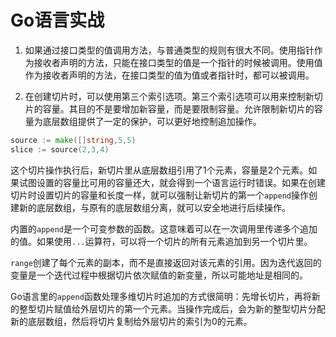 # Go语言实战

1.  如果通过接口类型的值调用方法，与普通类型的规则有很大不同。使用指针作为接收者声明的方法，只能在接口类型的值是一个指针的时候被调用。使用值作为接收者声明的方法，在接口类型的值为值或者指针时，都可以被调用。

2.  在创建切片时，可以使用第三个索引选项。第三个索引选项可以用来控制新切片的容量。其目的不是要增加新容量，而是要限制容量。允许限制新切片的容量为底层数组提供了一定的保护，可以更好地控制追加操作。

~~~go
source := make([]string,5,5)
slice := source(2,3,4)
~~~

这个切片操作执行后，新切片里从底层数组引用了1个元素，容量是2个元素。如果试图设置的容量比可用的容量还大，就会得到一个语言运行时错误。如果在创建切片时设置切片的容量和长度一样，就可以强制让新切片的第一个`append`操作创建新的底层数组，与原有的底层数组分离，就可以安全地进行后续操作。

内置的`append`是一个可变参数的函数。这意味着可以在一次调用里传递多个追加的值。如果使用`...`运算符，可以将一个切片的所有元素追加到另一个切片里。

`range`创建了每个元素的副本，而不是直接返回对该元素的引用。因为迭代返回的变量是一个迭代过程中根据切片依次赋值的新变量，所以可能地址是相同的。

Go语言里的`append`函数处理多维切片时追加的方式很简明：先增长切片，再将新的整型切片赋值给外层切片的第一个元素。当操作完成后，会为新的整型切片分配新的底层数组，然后将切片复制给外层切片的索引为0的元素。